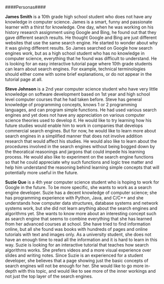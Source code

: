 ####Personas####

  **James Smith** is a 10th grade high school student who does not have any knowledge in computer science. James is a smart, funny and passionate learner with a thirst for knowledge. One day, when he was working on his history research assignment using Google and Bing, he found out that they gave different search results. He thought Google and Bing are just different websites that use the same search engine. He started to wonder about why it was giving different results. So James searched on Google how search engines work, but as a high school student who has no knowledge in computer science, everything that he found was difficult to understand. He is looking for an easy interactive tutorial page where 10th grade students can learn about search engines. For example, technical terminologies should either come with some brief explanations, or do not appear in the tutorial page at all.

  **Steve Johnson** is a 2nd year computer science student who have very little knowledge on software development based on 1st year and high school level computer courses that he had taken before. Steve has general knowledge of programming concepts, knows 1 or 2 programming languages, and can program simple functions. He had used various search engines and yet does not have any appreciation on various computer science theories used to develop it. He would like to try learning how his future studies would enable him to work in companies that develops commercial search engines. But for now, he would like to learn more about search engines in a simplified manner that does not involve addition research that would affect his studies. He would also like to learn about the procedures involved in the search engines without being bogged down by the theoratical reasonings and jargons that could impede his learning process. He would also like to experiment on the search engine functions so that he could appreciate why such functions and logic tree matter and help him understand the reasoning behind learning simple concepts that will potentially more useful in the future.

  **Suzie Que** is a 4th year computer science student who is hoping to work for Google in the future. To be more specific, she wants to work as a search engine developer. Suzie has a decent knowledge of computer science; she has programming experience with Python, Java, and C/C++ and she understands how computer data structures, database systems and network systems work, but she did not learn anything about the search engines and algorithms yet. She wants to know more about an interesting concept such as search engine that seems to combine everything that she has learned from her advanced courses at school. She have tried to find information online, but all she found was books with hundreds of pages and online tutorials with text and images only. As a university student, she does not have an enough time to read all the information and it is hard to learn in this way. Suzie is looking for an interactive tutorial that teaches how search algorithms works. She prefers videos and a more visual experience over slides and writing notes. Since Suzie is an experienced for a student developer, she believes that a page showing just the basic concepts of search engines will not be enough for her. She would like to go more in-depth with this topic, and would like to see more of the inner workings and not just the top layer of the search engines.


